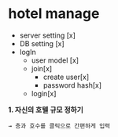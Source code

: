 # hotel manage

- server setting [x]
- DB setting [x]
- logIn
  - user model [x]
  - join[x]
    - create user[x]
    - password hash[x]
  - login[x]

**1. 자신의 호텔 규모 정하기**

    → 층과 호수를 클릭으로 간편하게 입력
